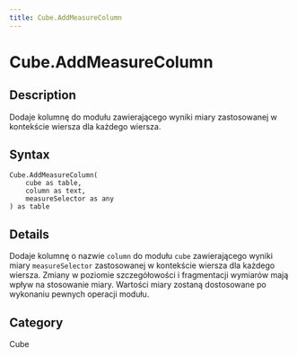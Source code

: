 ```yaml
---
title: Cube.AddMeasureColumn
---
```


# Cube.AddMeasureColumn


## Description

Dodaje kolumnę do modułu zawierającego wyniki miary zastosowanej w kontekście wiersza dla każdego wiersza.


## Syntax

```powerquery
Cube.AddMeasureColumn(
    cube as table,
    column as text,
    measureSelector as any
) as table
```


## Details

Dodaje kolumnę o nazwie <code>column</code> do modułu <code>cube</code> zawierającego wyniki miary <code>measureSelector</code> zastosowanej w kontekście wiersza dla każdego wiersza. Zmiany w poziomie szczegółowości i fragmentacji wymiarów mają wpływ na stosowanie miary. Wartości miary zostaną dostosowane po wykonaniu pewnych operacji modułu.



## Category
Cube
